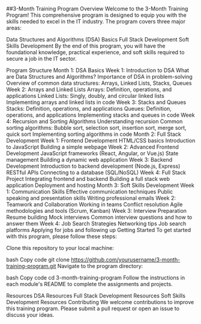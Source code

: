 ##3-Month Training Program
Overview
Welcome to the 3-Month Training Program! This comprehensive program is designed to equip you with the skills needed to excel in the IT industry. The program covers three major areas:

Data Structures and Algorithms (DSA) Basics
Full Stack Development
Soft Skills Development
By the end of this program, you will have the foundational knowledge, practical experience, and soft skills required to secure a job in the IT sector.

Program Structure
Month 1: DSA Basics
Week 1: Introduction to DSA
What are Data Structures and Algorithms?
Importance of DSA in problem-solving
Overview of common data structures: Arrays, Linked Lists, Stacks, Queues
Week 2: Arrays and Linked Lists
Arrays: Definition, operations, and applications
Linked Lists: Singly, doubly, and circular linked lists
Implementing arrays and linked lists in code
Week 3: Stacks and Queues
Stacks: Definition, operations, and applications
Queues: Definition, operations, and applications
Implementing stacks and queues in code
Week 4: Recursion and Sorting Algorithms
Understanding recursion
Common sorting algorithms: Bubble sort, selection sort, insertion sort, merge sort, quick sort
Implementing sorting algorithms in code
Month 2: Full Stack Development
Week 1: Frontend Development
HTML/CSS basics
Introduction to JavaScript
Building a simple webpage
Week 2: Advanced Frontend Development
JavaScript frameworks (React, Angular, or Vue.js)
State management
Building a dynamic web application
Week 3: Backend Development
Introduction to backend development (Node.js, Express)
RESTful APIs
Connecting to a database (SQL/NoSQL)
Week 4: Full Stack Project
Integrating frontend and backend
Building a full stack web application
Deployment and hosting
Month 3: Soft Skills Development
Week 1: Communication Skills
Effective communication techniques
Public speaking and presentation skills
Writing professional emails
Week 2: Teamwork and Collaboration
Working in teams
Conflict resolution
Agile methodologies and tools (Scrum, Kanban)
Week 3: Interview Preparation
Resume building
Mock interviews
Common interview questions and how to answer them
Week 4: Job Search Strategies
Networking tips
Job search platforms
Applying for jobs and following up
Getting Started
To get started with this program, please follow these steps:

Clone this repository to your local machine:

bash
Copy code
git clone https://github.com/yourusername/3-month-training-program.git
Navigate to the program directory:

bash
Copy code
cd 3-month-training-program
Follow the instructions in each module's README to complete the assignments and projects.

Resources
DSA Resources
Full Stack Development Resources
Soft Skills Development Resources
Contributing
We welcome contributions to improve this training program. Please submit a pull request or open an issue to discuss your ideas.